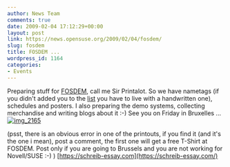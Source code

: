 ```yaml
---
author: News Team
comments: true
date: 2009-02-04 17:12:29+00:00
layout: post
link: https://news.opensuse.org/2009/02/04/fosdem/
slug: fosdem
title: FOSDEM ...
wordpress_id: 1164
categories:
- Events
---
```


Preparing stuff for [FOSDEM](//fosdem.org), call me Sir Printalot. So we have nametags (if you didn't added you to the [list](//en.opensuse.org/FOSDEM2009) you have to live with a handwritten one), schedules and posters. I also preparing the demo systems, collecting merchandise and writing blogs about it :-) See you on Friday in Bruxelles ...
[![img_2165](//farm4.static.flickr.com/3316/3253696000_f950c563eb_m.jpg)](//www.flickr.com/photos/notlocalhorst/3253696000/)

(psst, there is an obvious error in one of the printouts, if you find it (and it's the one i mean), post a comment, the first one will get a free T-Shirt at FOSDEM. Post only if you are going to Brussels and you are not working for Novell/SUSE :-) ) [https://schreib-essay.com](https://schreib-essay.com/)
